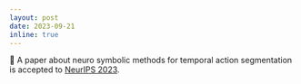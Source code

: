 ```yaml
---
layout: post
date: 2023-09-21
inline: true
---
```

📝 A paper about neuro symbolic methods for temporal action segmentation is accepted to [NeurIPS 2023](https://nips.cc/).
